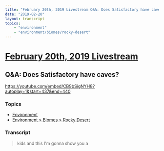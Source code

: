 ```yaml
---
title: "February 20th, 2019 Livestream Q&A: Does Satisfactory have caves?"
date: "2019-02-20"
layout: transcript
topics:
    - "environment"
    - "environment/biomes/rocky-desert"
---
```

# [February 20th, 2019 Livestream](../2019-02-20.md)
## Q&A: Does Satisfactory have caves?
https://youtube.com/embed/CB9bSigNYH8?autoplay=1&start=437&end=440

### Topics
* [Environment](../topics/environment.md)
* [Environment > Biomes > Rocky Desert](../topics/environment/biomes/rocky-desert.md)

### Transcript

> kids and this I'm gonna show you a
